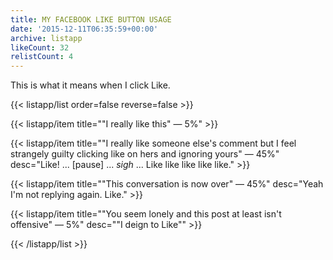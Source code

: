 ```yaml
---
title: MY FACEBOOK LIKE BUTTON USAGE
date: '2015-12-11T06:35:59+00:00'
archive: listapp
likeCount: 32
relistCount: 4
---
```


This is what it means when I click Like.

<!--more-->

{{< listapp/list order=false reverse=false >}}

   {{< listapp/item title="\"I really like this\" — 5%" >}}

   {{< listapp/item title="\"I really like someone else's comment but I feel strangely guilty clicking like on hers and ignoring yours\" — 45%"
      desc="Like! ... [pause] ... *sigh* ... Like like like like like." >}}

   {{< listapp/item title="\"This conversation is now over\" — 45%"
      desc="Yeah I'm not replying again. Like." >}}

   {{< listapp/item title="\"You seem lonely and this post at least isn't offensive\" — 5%"
      desc="\"I deign to Like\"" >}}

{{< /listapp/list >}}
